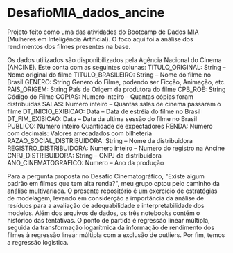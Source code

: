 # DesafioMIA_dados_ancine
Projeto feito como uma das atividades do Bootcamp de Dados MIA (Mulheres em Inteligência Artificial). O foco aqui foi a análise dos rendimentos dos filmes presentes na base.

Os dados utilizados são disponibilizados pela Agência Nacional do Cinema (ANCINE). Este conta com as seguintes colunas:
TITULO_ORIGINAL: String – Nome original do filme
TITULO_BRASILEIRO: String – Nome do filme no Brasil
GENERO: String Genero do Filme, podendo ser Ficção, Animação, etc.
PAIS_ORIGEM: String País de Origem da produtora do filme
CPB_ROE: String Código do Filme
COPIAS: Numero inteiro -  Quantas cópias foram distribuidas
SALAS: Numero inteiro – Quantas salas de cinema passaram o filme
DT_INICIO_EXIBICAO: Data – Data de estréia do filme no Brasil
DT_FIM_EXIBICAO: Data – Data da ultima sessão do filme no Brasil
PUBLICO: Numero inteiro Quantidade de expectadores
RENDA: Numero com decimais: Valores arrecadados com bilheteria
RAZAO_SOCIAL_DISTRIBUIDORA: String – Nome da distribuidora
REGISTRO_DISTRIBUIDORA: Numero inteiro – Numero do registro na Ancine
CNPJ_DISTRIBUIDORA: String – CNPJ da distribuidora
ANO_CINEMATOGRAFICO: Numero – Ano da produção


Para a pergunta proposta no Desafio Cinematográfico, "Existe algum padrão em filmes que tem alta renda?", meu grupo optou pelo caminho da análise multivariada. O presente repositório é um exercício de estratégias de modelagem, levando em considerção a importância da análise de resíduos para a avaliação de adequabilidade e interpretabilidade dos modelos.
Além dos arquivos de dados, os três notebooks contém o histórico das tentativas. O ponto de partida é regressão linear múltipla, seguida da transformação logarítmica da informação de rendimento dos filmes à regressão linear múltipla com a exclusão de outliers. Por fim, temos a regressão logistica. 
